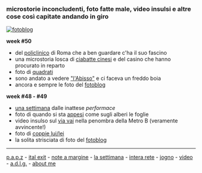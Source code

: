 
### microstorie inconcludenti, foto fatte male, video insulsi e altre cose così capitate andando in giro     

[![](https://drive.google.com/uc?id=16LFclKTtuFW_HUBIWQx2_9K0FVb97pc_ "fotoblog")](https://photos.app.goo.gl/ys8AAiCGfMq13ojq5)  

**week #50**  
- del [policlinico](/19wk50-policlinico-lasettimana.md) di Roma che a ben guardare c'ha il suo fascino  
- una microstoria losca di [ciabatte cinesi](/19wk36-ciabatte-interarete.html) e del casino che hanno procurato in reparto     
- foto di [quadrati](https://photos.app.goo.gl/zQsM9qa9a1SiPt5z8)    
- sono andato a vedere ["l'Abisso"](/19wk50-calata-roma.html) e ci faceva un freddo boia    
- ancora e sempre le foto del [fotoblog](https://photos.app.goo.gl/ys8AAiCGfMq13ojq5)  

**week #48 - #49**  
- [una settimana](/19wk49-performance-lasettimana.md) dalle inattese *performace*  
- foto di quando si sta [appesi](https://photos.app.goo.gl/ckHYESejN2H6qt3S6) come sugli alberi le foglie  
- video insulso sul [via vai](https://youtu.be/Pu4mT19fQVY) nella penombra della Metro B (veramente avvincente!)  
- foto di [coppie lui/lei](https://photos.app.goo.gl/auwH1qsLiHtnewvEA)  
- la solita strisciata di foto del [fotoblog](https://photos.app.goo.gl/ys8AAiCGfMq13ojq5)  

---  
[p.a.p.z](/papz.md) - [ital exit](/italexit.md) - [note a margine](/incrociati.md) - [la settimana](/lasettimana.md) - [intera rete](/interarete.md) - [jogno](/jogno.md) - [video](https://www.youtube.com/channel/UCDoy-lXaaJVugJ9bLVSXGJw?view_as=subscriber) - [a.d.l.g.](https://www.youtube.com/channel/UC8B2bq3VdPtSeLzryWwNAlQ) - [about me](/aboutme.md)  
    


